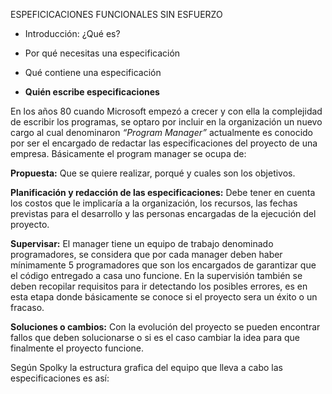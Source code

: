 ESPEFICICACIONES FUNCIONALES SIN ESFUERZO
- Introducción: ¿Qué es?
- Por qué necesitas una especificación
- Qué contiene una especificación

- **Quién escribe especificaciones**

En los años 80 cuando Microsoft empezó a crecer y con ella la complejidad de escribir los programas, se optaro por incluir en la organización un nuevo cargo al cual denominaron *“Program Manager”* actualmente es conocido por ser el encargado de redactar las especificaciones del proyecto de una empresa. Básicamente el program manager se ocupa de:

**Propuesta:** Que se quiere realizar, porqué y cuales son los objetivos. 

**Planificación y redacción de las especificaciones:** Debe tener en cuenta los costos que le implicaría a la organización, los recursos, las fechas previstas para el desarrollo y las personas encargadas de la ejecución del proyecto. 

**Supervisar:** El manager tiene un equipo de trabajo denominado programadores, se considera que por cada manager deben haber mínimamente 5 programadores que son los encargados de garantizar que el código entregado a casa uno funcione. En la supervisión también se deben recopilar requisitos para ir detectando los posibles errores, es en esta etapa donde básicamente se conoce si el proyecto sera un éxito o un fracaso. 

**Soluciones o cambios:** Con la evolución del proyecto se pueden encontrar fallos que deben solucionarse o si es el caso cambiar la idea para que finalmente el proyecto funcione. 

Según Spolky la estructura grafica del equipo que lleva a cabo las especificaciones es así: 